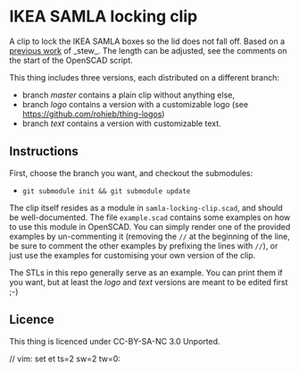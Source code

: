IKEA SAMLA locking clip
=======================

A clip to lock the IKEA SAMLA boxes so the lid does not fall off. Based on a
[previous work](https://stratum0.org/wiki/RepRap/Modelle#SAMLA-Hook) of
\_stew\_. The length can be adjusted, see the comments on the start of the
OpenSCAD script.

This thing includes three versions, each distributed on a different branch:

 * branch _master_ contains a plain clip without anything else,
 * branch _logo_ contains a version with a customizable logo (see https://github.com/rohieb/thing-logos)
 * branch _text_ contains a version with customizable text.

Instructions
------
First, choose the branch you want, and checkout the submodules:

 * `git submodule init && git submodule update`

The clip itself resides as a module in `samla-locking-clip.scad`, and should be
well-documented. The file `example.scad` contains some examples on how to use
this module in OpenSCAD. You can simply render one of the provided examples by
un-commenting it (removing the `//` at the beginning of the line, be sure to
comment the other examples by prefixing the lines with `//`), or just use the
examples for customising your own version of the clip.

The STLs in this repo generally serve as an example. You can print them if you
want, but at least the _logo_ and _text_ versions are meant to be edited first
;-)

Licence
-------

This thing is licenced under CC-BY-SA-NC 3.0 Unported.

// vim: set et ts=2 sw=2 tw=0:
